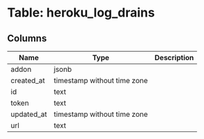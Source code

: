 
# Table: heroku_log_drains

## Columns
| Name        | Type           | Description  |
| ------------- | ------------- | -----  |
|addon|jsonb||
|created_at|timestamp without time zone||
|id|text||
|token|text||
|updated_at|timestamp without time zone||
|url|text||
